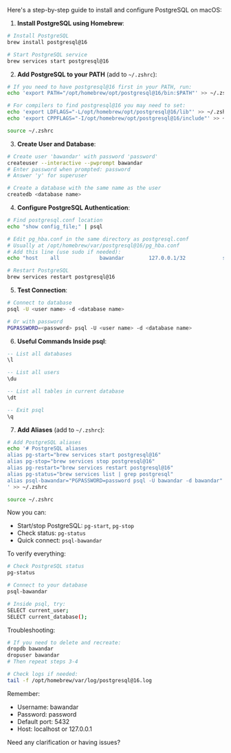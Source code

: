 Here's a step-by-step guide to install and configure PostgreSQL on macOS:

1. **Install PostgreSQL using Homebrew**:
```bash
# Install PostgreSQL
brew install postgresql@16

# Start PostgreSQL service
brew services start postgresql@16
```

2. **Add PostgreSQL to your PATH** (add to `~/.zshrc`):
```bash
# If you need to have postgresql@16 first in your PATH, run:
echo 'export PATH="/opt/homebrew/opt/postgresql@16/bin:$PATH"' >> ~/.zshrc

# For compilers to find postgresql@16 you may need to set:
echo 'export LDFLAGS="-L/opt/homebrew/opt/postgresql@16/lib"' >> ~/.zshrc
echo 'export CPPFLAGS="-I/opt/homebrew/opt/postgresql@16/include"' >> ~/.zshrc

source ~/.zshrc
```

3. **Create User and Database**:
```bash
# Create user 'bawandar' with password 'password'
createuser --interactive --pwprompt bawandar
# Enter password when prompted: password
# Answer 'y' for superuser

# Create a database with the same name as the user
createdb <database name>
```

4. **Configure PostgreSQL Authentication**:
```bash
# Find postgresql.conf location
echo "show config_file;" | psql

# Edit pg_hba.conf in the same directory as postgresql.conf
# Usually at /opt/homebrew/var/postgresql@16/pg_hba.conf
# Add this line (use sudo if needed):
echo "host    all             bawandar        127.0.0.1/32            scram-sha-256" >> /opt/homebrew/var/postgresql@16/pg_hba.conf

# Restart PostgreSQL
brew services restart postgresql@16
```

5. **Test Connection**:
```bash
# Connect to database
psql -U <user name> -d <database name>

# Or with password
PGPASSWORD=<password> psql -U <user name> -d <database name>
```

6. **Useful Commands Inside psql**:
```sql
-- List all databases
\l

-- List all users
\du

-- List all tables in current database
\dt

-- Exit psql
\q
```

7. **Add Aliases** (add to `~/.zshrc`):
```bash
# Add PostgreSQL aliases
echo '# PostgreSQL aliases
alias pg-start="brew services start postgresql@16"
alias pg-stop="brew services stop postgresql@16"
alias pg-restart="brew services restart postgresql@16"
alias pg-status="brew services list | grep postgresql"
alias psql-bawandar="PGPASSWORD=password psql -U bawandar -d bawandar"
' >> ~/.zshrc

source ~/.zshrc
```

Now you can:
- Start/stop PostgreSQL: `pg-start`, `pg-stop`
- Check status: `pg-status`
- Quick connect: `psql-bawandar`

To verify everything:
```bash
# Check PostgreSQL status
pg-status

# Connect to your database
psql-bawandar

# Inside psql, try:
SELECT current_user;
SELECT current_database();
```

Troubleshooting:
```bash
# If you need to delete and recreate:
dropdb bawandar
dropuser bawandar
# Then repeat steps 3-4

# Check logs if needed:
tail -f /opt/homebrew/var/log/postgresql@16.log
```

Remember:
- Username: bawandar
- Password: password
- Default port: 5432
- Host: localhost or 127.0.0.1

Need any clarification or having issues?